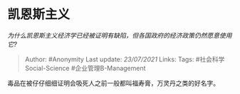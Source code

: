# 凯恩斯主义
*为什么凯恩斯主义经济学已经被证明有缺陷，但各国政府的经济政策仍然愿意使用它?*

> Author: #Anonymity
Last update: *23/07/2021* 
Links:
Tags: #社会科学Social-Science #企业管理B-Management

 
毒品在被仔仔细细证明会吸死人之前一般都叫福寿膏，万灵丹之类的好名字。



